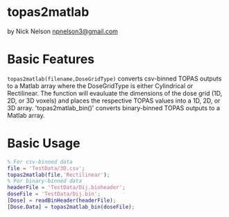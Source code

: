 # topas2matlab
by Nick Nelson <npnelson3@gmail.com>

# Basic Features
`topas2matlab(filename,DoseGridType)` converts csv-binned TOPAS outputs to a Matlab array where the DoseGridType is either Cylindrical or Rectilinear. The function will evauluate the dimensions of the dose grid (1D, 2D, or 3D voxels) and places the respective TOPAS values into a 1D, 2D, or 3D array. 'topas2matlab_bin()' converts binary-binned TOPAS outputs to a Matlab array.

# Basic Usage
```matlab
% For csv-binned data
file = 'TestData/3D.csv';
topas2matlab(file,'Rectilinear');
% For binary-binned data
headerFile = 'TestData/Dij.binheader';
doseFile = 'TestData/Dij.bin';
[Dose] = readBinHeader(headerFile);
[Dose.Data] = topas2matlab_bin(doseFile);
```

